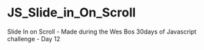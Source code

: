 # JS_Slide_in_On_Scroll
Slide In on Scroll - Made during the Wes Bos 30days of Javascript challenge - Day 12
